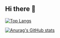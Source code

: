 ## Hi there 👋

<!--
**SchumiYang/SchumiYang** is a ✨ _special_ ✨ repository because its `README.md` (this file) appears on your GitHub profile.

Here are some ideas to get you started:

- 🔭 I’m currently working on ...
- 🌱 I’m currently learning ...
- 👯 I’m looking to collaborate on ...
- 🤔 I’m looking for help with ...
- 💬 Ask me about ...
- 📫 How to reach me: ...
- 😄 Pronouns: ...
- ⚡ Fun fact: ...
-->

[![Top Langs](https://github-readme-stats.vercel.app/api/top-langs/?username=SchumiYang&layout=compact&theme=github_dark_dimmed)](https://github.com/anuraghazra/github-readme-stats)

[![Anurag's GitHub stats](https://github-readme-stats.vercel.app/api?username=SchumiYang&count_private=true&show_icons=true&theme=github_dark_dimmed)](https://github.com/anuraghazra/github-readme-stats)
